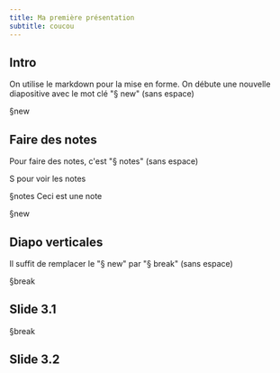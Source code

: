 ```yaml
---
title: Ma première présentation
subtitle: coucou
---
```


## Intro
On utilise le markdown pour la mise en forme.
On débute une nouvelle diapositive avec le mot clé "§ new" (sans espace)

§new

## Faire des notes
Pour faire des notes, c'est "§ notes" (sans espace)

S pour voir les notes

§notes
Ceci est une note

§new

## Diapo verticales

Il suffit de remplacer le "§ new" par "§ ᠎break"  (sans espace)

§break

## Slide 3.1

§break

## Slide 3.2
